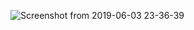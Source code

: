 ![Screenshot from 2019-06-03 23-36-39](https://user-images.githubusercontent.com/23129993/58832930-a5e4f380-8658-11e9-83f1-e84c7ff5d4d9.png)

